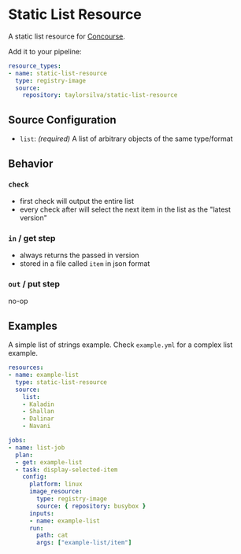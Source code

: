 # Static List Resource

A static list resource for [Concourse](https://github.com/concourse/concourse/).

Add it to your pipeline:
```yaml
resource_types:
- name: static-list-resource
  type: registry-image
  source:
    repository: taylorsilva/static-list-resource
```

## Source Configuration

- `list`: _(required)_ A list of arbitrary objects of the same type/format

## Behavior

### `check`

- first check will output the entire list
- every check after will select the next item in the list as the "latest version"

### `in` / get step

- always returns the passed in version
- stored in a file called `item` in json format

### `out` / put step

no-op

## Examples

A simple list of strings example. Check `example.yml` for a complex list example.

```yaml
resources:
- name: example-list
  type: static-list-resource
  source:
    list:
    - Kaladin
    - Shallan
    - Dalinar
    - Navani

jobs:
- name: list-job
  plan:
  - get: example-list
  - task: display-selected-item
    config:
      platform: linux
      image_resource:
        type: registry-image
        source: { repository: busybox }
      inputs:
      - name: example-list
      run:
        path: cat
        args: ["example-list/item"]
```
